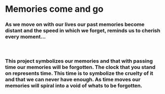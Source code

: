 <h1>Memories come and go</h1>
<h3>As we move on with our lives our past memories become distant and the speed in which we forget, reminds us to cherish every moment...<h3><br>

This project symbolizes our memories and that with passing time our memories will be forgotten. The clock that you stand on represents time. This time is to symbolize
the cruelty of it and that we can never have enough. As time moves our memories will spiral into a void of whats to be forgotten. 
